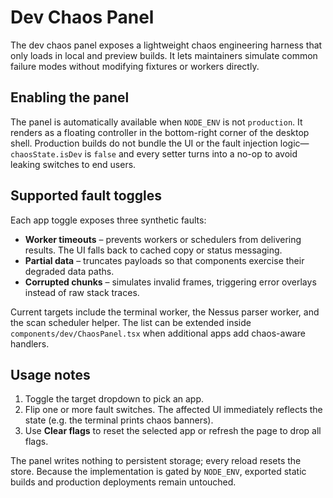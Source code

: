 # Dev Chaos Panel

The dev chaos panel exposes a lightweight chaos engineering harness that only loads in local and preview builds. It lets maintainers
simulate common failure modes without modifying fixtures or workers directly.

## Enabling the panel

The panel is automatically available when `NODE_ENV` is not `production`. It renders as a floating controller in the bottom-right corner
of the desktop shell. Production builds do not bundle the UI or the fault injection logic—`chaosState.isDev` is `false` and every setter
turns into a no-op to avoid leaking switches to end users.

## Supported fault toggles

Each app toggle exposes three synthetic faults:

- **Worker timeouts** – prevents workers or schedulers from delivering results. The UI falls back to cached copy or status messaging.
- **Partial data** – truncates payloads so that components exercise their degraded data paths.
- **Corrupted chunks** – simulates invalid frames, triggering error overlays instead of raw stack traces.

Current targets include the terminal worker, the Nessus parser worker, and the scan scheduler helper. The list can be extended inside
`components/dev/ChaosPanel.tsx` when additional apps add chaos-aware handlers.

## Usage notes

1. Toggle the target dropdown to pick an app.
2. Flip one or more fault switches. The affected UI immediately reflects the state (e.g. the terminal prints chaos banners).
3. Use **Clear flags** to reset the selected app or refresh the page to drop all flags.

The panel writes nothing to persistent storage; every reload resets the store. Because the implementation is gated by `NODE_ENV`, exported
static builds and production deployments remain untouched.
